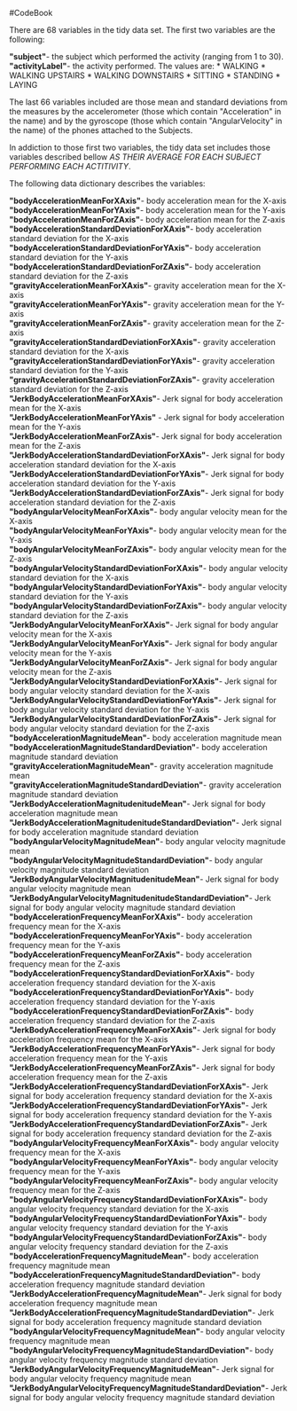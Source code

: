 #CodeBook

There are 68 variables in the tidy data set. The first two variables are the following:  

**"subject"**- the subject which performed the activity (ranging from 1 to 30).  
**"activityLabel"**- the activity performed. The values are:
  	* WALKING
		* WALKING UPSTAIRS
		* WALKING DOWNSTAIRS
		* SITTING
		* STANDING
		* LAYING
 

The last 66 variables included are those mean and standard deviations from the measures by the accelerometer (those which contain "Acceleration" in the name) and by the gyroscope (those which contain "AngularVelocity" in the name) of the phones attached to the Subjects.


In addiction to those first two variables, the tidy data set includes those variables described bellow *AS THEIR AVERAGE FOR EACH SUBJECT PERFORMING EACH ACTITIVITY*.

The following data dictionary describes the variables:
 
**"bodyAccelerationMeanForXAxis"**- body acceleration mean for the X-axis  
**"bodyAccelerationMeanForYAxis"**- body acceleration mean for the Y-axis  
**"bodyAccelerationMeanForZAxis"**- body acceleration mean for the Z-axis  
**"bodyAccelerationStandardDeviationForXAxis"**- body acceleration standard deviation for the X-axis  
**"bodyAccelerationStandardDeviationForYAxis"**- body acceleration standard deviation for the Y-axis  
**"bodyAccelerationStandardDeviationForZAxis"**- body acceleration standard deviation for the Z-axis  
**"gravityAccelerationMeanForXAxis"**- gravity acceleration mean for the X-axis  
**"gravityAccelerationMeanForYAxis"**- gravity acceleration mean for the Y-axis  
**"gravityAccelerationMeanForZAxis"**- gravity acceleration mean for the Z-axis  
**"gravityAccelerationStandardDeviationForXAxis"**- gravity acceleration standard deviation for the X-axis  
**"gravityAccelerationStandardDeviationForYAxis"**- gravity acceleration standard deviation for the Y-axis  
**"gravityAccelerationStandardDeviationForZAxis"**- gravity acceleration standard deviation for the Z-axis  
**"JerkBodyAccelerationMeanForXAxis"**- Jerk signal for body acceleration mean for the X-axis  
**"JerkBodyAccelerationMeanForYAxis"** - Jerk signal for body acceleration mean for the Y-axis  
**"JerkBodyAccelerationMeanForZAxis"**- Jerk signal for body acceleration mean for the Z-axis  
**"JerkBodyAccelerationStandardDeviationForXAxis"**- Jerk signal for body acceleration standard deviation for the X-axis  
**"JerkBodyAccelerationStandardDeviationForYAxis"**- Jerk signal for body acceleration standard deviation for the Y-axis  
**"JerkBodyAccelerationStandardDeviationForZAxis"**- Jerk signal for body acceleration standard deviation for the Z-axis  
**"bodyAngularVelocityMeanForXAxis"**- body angular velocity mean for the X-axis  
**"bodyAngularVelocityMeanForYAxis"**- body angular velocity mean for the Y-axis  
**"bodyAngularVelocityMeanForZAxis"**- body angular velocity mean for the Z-axis  
**"bodyAngularVelocityStandardDeviationForXAxis"**- body angular velocity standard deviation for the X-axis                
**"bodyAngularVelocityStandardDeviationForYAxis"**- body angular velocity standard deviation for the Y-axis  
**"bodyAngularVelocityStandardDeviationForZAxis"**- body angular velocity standard deviation for the Z-axis  
**"JerkBodyAngularVelocityMeanForXAxis"**- Jerk signal for body angular velocity mean for the X-axis  
**"JerkBodyAngularVelocityMeanForYAxis"**- Jerk signal for body angular velocity mean for the Y-axis  
**"JerkBodyAngularVelocityMeanForZAxis"**- Jerk signal for body angular velocity mean for the Z-axis  
**"JerkBodyAngularVelocityStandardDeviationForXAxis"**- Jerk signal for body angular velocity standard deviation for the X-axis  
**"JerkBodyAngularVelocityStandardDeviationForYAxis"**- Jerk signal for body angular velocity standard deviation for the Y-axis  
**"JerkBodyAngularVelocityStandardDeviationForZAxis"**- Jerk signal for body angular velocity standard deviation for the Z-axis  
**"bodyAccelerationMagnitudeMean"**- body acceleration magnitude mean  
**"bodyAccelerationMagnitudeStandardDeviation"**- body acceleration magnitude standard deviation  
**"gravityAccelerationMagnitudeMean"**- gravity acceleration magnitude mean  
**"gravityAccelerationMagnitudeStandardDeviation"**- gravity acceleration magnitude standard deviation  
**"JerkBodyAccelerationMagnitudenitudeMean"**- Jerk signal for body acceleration magnitude mean  
**"JerkBodyAccelerationMagnitudenitudeStandardDeviation"**- Jerk signal for body acceleration magnitude standard deviation  
**"bodyAngularVelocityMagnitudeMean"**- body angular velocity magnitude mean  
**"bodyAngularVelocityMagnitudeStandardDeviation"**- body angular velocity magnitude standard deviation  
**"JerkBodyAngularVelocityMagnitudenitudeMean"**- Jerk signal for body angular velocity magnitude mean  
**"JerkBodyAngularVelocityMagnitudenitudeStandardDeviation"**- Jerk signal for body angular velocity magnitude standard deviation  
**"bodyAccelerationFrequencyMeanForXAxis"**- body acceleration frequency mean for the X-axis  
**"bodyAccelerationFrequencyMeanForYAxis"**- body acceleration frequency mean for the Y-axis  
**"bodyAccelerationFrequencyMeanForZAxis"**- body acceleration frequency mean for the Z-axis  
**"bodyAccelerationFrequencyStandardDeviationForXAxis"**- body acceleration frequency standard deviation for the X-axis  
**"bodyAccelerationFrequencyStandardDeviationForYAxis"**- body acceleration frequency standard deviation for the Y-axis  
**"bodyAccelerationFrequencyStandardDeviationForZAxis"**- body acceleration frequency standard deviation for the Z-axis  
**"JerkBodyAccelerationFrequencyMeanForXAxis"**- Jerk signal for body acceleration frequency mean for the X-axis  
**"JerkBodyAccelerationFrequencyMeanForYAxis"**- Jerk signal for body acceleration frequency mean for the Y-axis  
**"JerkBodyAccelerationFrequencyMeanForZAxis"**- Jerk signal for body acceleration frequency mean for the Z-axis  
**"JerkBodyAccelerationFrequencyStandardDeviationForXAxis"**- Jerk signal for body acceleration frequency standard deviation for the X-axis  
**"JerkBodyAccelerationFrequencyStandardDeviationForYAxis"**- Jerk signal for body acceleration frequency standard deviation for the Y-axis  
**"JerkBodyAccelerationFrequencyStandardDeviationForZAxis"**- Jerk signal for body acceleration frequency standard deviation for the Z-axis  
**"bodyAngularVelocityFrequencyMeanForXAxis"**- body angular velocity frequency mean for the X-axis  
**"bodyAngularVelocityFrequencyMeanForYAxis"**- body angular velocity frequency mean for the Y-axis  
**"bodyAngularVelocityFrequencyMeanForZAxis"**- body angular velocity frequency mean for the Z-axis  
**"bodyAngularVelocityFrequencyStandardDeviationForXAxis"**- body angular velocity frequency standard deviation for the X-axis  
**"bodyAngularVelocityFrequencyStandardDeviationForYAxis"**- body angular velocity frequency standard deviation for the Y-axis  
**"bodyAngularVelocityFrequencyStandardDeviationForZAxis"**- body angular velocity frequency standard deviation for the Z-axis  
**"bodyAccelerationFrequencyMagnitudeMean"**- body acceleration frequency magnitude mean  
**"bodyAccelerationFrequencyMagnitudeStandardDeviation"**- body acceleration frequency magnitude standard deviation  
**"JerkBodyAccelerationFrequencyMagnitudeMean"**- Jerk signal for body acceleration frequency magnitude mean  
**"JerkBodyAccelerationFrequencyMagnitudeStandardDeviation"**- Jerk signal for body acceleration frequency magnitude standard deviation  
**"bodyAngularVelocityFrequencyMagnitudeMean"**- body angular velocity frequency magnitude mean  
**"bodyAngularVelocityFrequencyMagnitudeStandardDeviation"**- body angular velocity frequency magnitude standard deviation  
**"JerkBodyAngularVelocityFrequencyMagnitudeMean"**- Jerk signal for body angular velocity frequency magnitude mean  
**"JerkBodyAngularVelocityFrequencyMagnitudeStandardDeviation"**- Jerk signal for body angular velocity frequency magnitude standard deviation  


